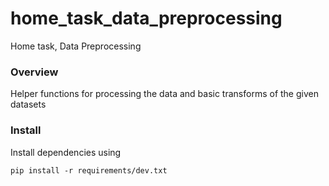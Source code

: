 # home_task_data_preprocessing
Home task, Data Preprocessing

### Overview
Helper functions for processing the data and basic transforms of the given datasets

### Install
Install dependencies using
```shell script
pip install -r requirements/dev.txt
```
